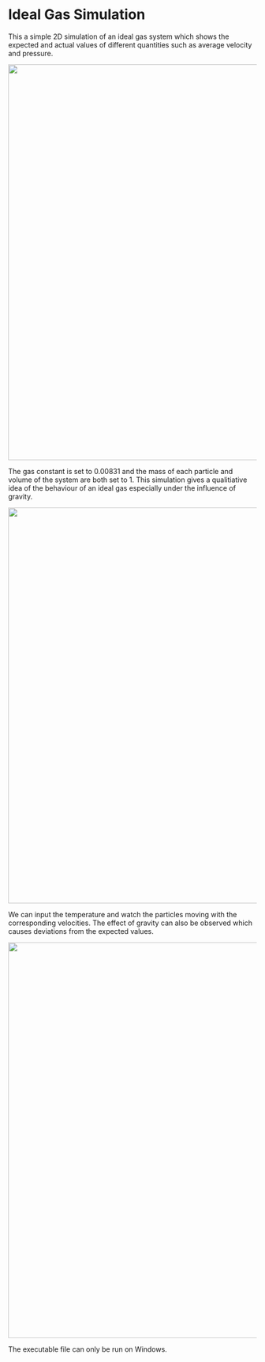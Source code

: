 # Ideal Gas Simulation

This a simple 2D simulation of an ideal gas system which shows the expected and actual values of different quantities such as average velocity and pressure. 

<img src="https://user-images.githubusercontent.com/96186288/196239194-82be3cfd-b739-4567-8bcf-a7ba9f0b5bd6.png" width="800">

The gas constant is set to 0.00831 and the mass of each particle and volume of the system are both set to 1. This simulation gives a qualitiative idea of the behaviour of an ideal gas especially under the influence of gravity.

<img src="https://user-images.githubusercontent.com/96186288/196235837-1dc10b3c-da9f-4a56-8b3e-3de3f6861a2e.png" width="800">

We can input the temperature and watch the particles moving with the corresponding velocities. The effect of gravity can also be observed which causes deviations from the expected values.

<img src="https://user-images.githubusercontent.com/96186288/196235850-936cffe2-8615-4bdd-b904-9d676b810ff0.png" width="800">

The executable file can only be run on Windows.

